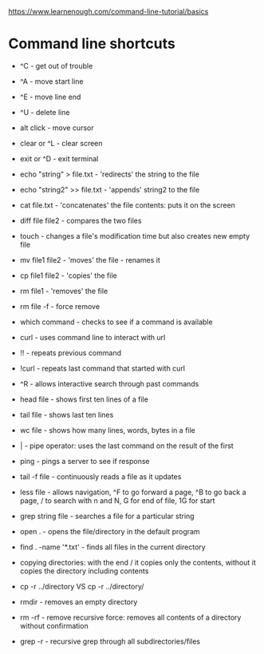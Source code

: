 
https://www.learnenough.com/command-line-tutorial/basics

# Command line shortcuts

* ^C - get out of trouble
* ^A - move start line
* ^E - move line end
* ^U - delete line
* alt click - move cursor
* clear or ^L - clear screen
* exit or ^D - exit terminal

* echo "string" > file.txt - 'redirects' the string to the file
* echo "string2" >> file.txt - 'appends' string2 to the file
* cat file.txt - 'concatenates' the file contents: puts it on the screen
* diff file file2 - compares the two files
* touch - changes a file's modification time but also creates new empty file
* mv file1 file2 - 'moves' the file - renames it
* cp file1 file2 - 'copies' the file
* rm file1 - 'removes' the file
* rm file -f - force remove

* which command - checks to see if a command is available
* curl - uses command line to interact with url
* !! - repeats previous command
* !curl - repeats last command that started with curl
* ^R - allows interactive search through past commands
* head file - shows first ten lines of a file
* tail file - shows last ten lines
* wc file - shows how many lines, words, bytes in a file
* | - pipe operator: uses the last command on the result of the first 
* ping - pings a server to see if response
* tail -f file - continuously reads a file as it updates
* less file - allows navigation,  ^F to go forward a page, ^B to go back a page, / to search with n and N, G for end of file, 1G for start
* grep string file - searches a file for a particular string

* open . - opens the file/directory in the default program
* find . -name '*.txt' - finds all files in the current directory
* copying directories: with the end / it copies only the contents, without it copies the directory including contents
* cp -r ../directory VS cp -r ../directory/
* rmdir - removes an empty directory
* rm -rf - remove recursive force: removes all contents of a directory without confirmation
* grep -r - recursive grep through all subdirectories/files

